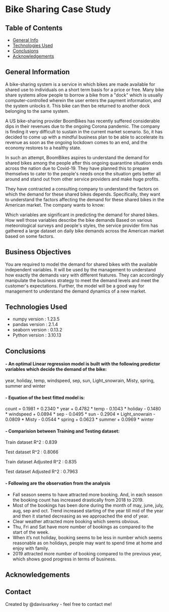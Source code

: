 # Bike Sharing Case Study


## Table of Contents
* [General Info](#general-information)
* [Technologies Used](#technologies-used)
* [Conclusions](#conclusions)
* [Acknowledgements](#acknowledgements)

<!-- You can include any other section that is pertinent to your problem -->

## General Information
A bike-sharing system is a service in which bikes are made available for shared use to individuals on a short term basis for a price or free. Many bike share systems allow people to borrow a bike from a "dock" which is usually computer-controlled wherein the user enters the payment information, and the system unlocks it. This bike can then be returned to another dock belonging to the same system.


A US bike-sharing provider BoomBikes has recently suffered considerable dips in their revenues due to the ongoing Corona pandemic. The company is finding it very difficult to sustain in the current market scenario. So, it has decided to come up with a mindful business plan to be able to accelerate its revenue as soon as the ongoing lockdown comes to an end, and the economy restores to a healthy state. 


In such an attempt, BoomBikes aspires to understand the demand for shared bikes among the people after this ongoing quarantine situation ends across the nation due to Covid-19. They have planned this to prepare themselves to cater to the people's needs once the situation gets better all around and stand out from other service providers and make huge profits.


They have contracted a consulting company to understand the factors on which the demand for these shared bikes depends. Specifically, they want to understand the factors affecting the demand for these shared bikes in the American market. The company wants to know:

Which variables are significant in predicting the demand for shared bikes.
How well those variables describe the bike demands
Based on various meteorological surveys and people's styles, the service provider firm has gathered a large dataset on daily bike demands across the American market based on some factors. 

 
## Business Objectives

You are required to model the demand for shared bikes with the available independent variables. It will be used by the management to understand how exactly the demands vary with different features. They can accordingly manipulate the business strategy to meet the demand levels and meet the customer's expectations. Further, the model will be a good way for management to understand the demand dynamics of a new market.

## Technologies Used
- numpy version	: 1.23.5
- pandas version	: 2.1.4
- seaborn version	: 0.13.2
- Python version	: 3.10.13

<!-- As the libraries versions keep on changing, it is recommended to mention the version of library used in this project -->

## Conclusions


#### - An optimal Linear regression model is built with the following predictor variables which decide the demand of the bike:

year, holiday, temp, windspeed, sep, sun, Light_snowrain, Misty, spring, summer and winter
           
#### - Equation of the best fitted model is:

 count = 0.1981 + 0.2340 * year + 0.4782 * temp - 0.1043 * holiday - 0.1480 * windspeed + 0.0894 * sep - 0.0495 * sun - 0.2904 * Light_snowrain - 0.0809 * Misty - 0.0544 * spring + 0.0623 * summer + 0.0969 * winter

#### -  Comparision between Training and Testing dataset:

Train dataset R^2 : 0.839

Test dataset R^2 : 0.8066

Train dataset Adjusted R^2 : 0.835

Test dataset Adjusted R^2 : 0.7963

#### - Following are the observation from the analysis

* Fall season seems to have attracted more booking. And, in each season the booking count has increased drastically from 2018 to 2019.
* Most of the bookings has been done during the month of may, june, july, aug, sep and oct. Trend increased starting of the year till mid of the year and then it
started decreasing as we approached the end of year.
* Clear weather attracted more booking which seems obvious.
* Thu, Fri and Sat have more number of bookings as compared to the start of the week.
* When it’s not holiday, booking seems to be less in number which seems reasonable as on holidays, people may want to spend time at home and enjoy with family.
* 2019 attracted more number of booking compared to the previous year, which shows good progress in terms of business.

## Acknowledgements


## Contact
Created by @davisvarkey - feel free to contact me!


<!-- Optional -->
<!-- ## License -->
<!-- This project is open source and available under the [... License](). -->

<!-- You don't have to include all sections - just the one's relevant to your project -->